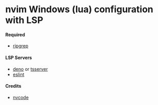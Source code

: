 # nvim Windows (lua) configuration with LSP

#### Required
- [ripgrep](https://github.com/BurntSushi/ripgrep)


#### LSP Servers
- [deno](https://github.com/denoland/deno) or [tsserver](https://github.com/theia-ide/typescript-language-server)
- [eslint](https://www.npmjs.com/package/eslint)



#### Credits
- [nvcode](https://github.com/ChristianChiarulli/nvcode)
